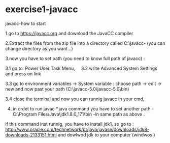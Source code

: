 # exercise1-javacc
javacc-how to start

1.go to https://javacc.org and download the JavaCC compiler 

2.Extract the files from the zip file into a directory called C:\javacc- (you can change directory as you want...)

3.now you have to set path (you need to know full path of javacc) :

  3.1  go to: Power User Task Menu,
    
  3.2  write Advanced System Settings and press on link  
  
  3.3  go to environment variables -> System variable : choose path -> edit -> new and now past your path (C:\javacc-5.0\javacc-5.0\bin)
  
  3.4  close the terminal and now you can runnig javacc in your cmd,
  
4. in ordet to run javac *.java command you have to set another path - C:\Program Files\Java\jdk1.8.0_171\bin -in same path as above .

if this command inst runnig, you have to install jdk1, so go to : http://www.oracle.com/technetwork/pt/java/javase/downloads/jdk8-downloads-2133151.html and dowlwod jdk to your computer (windwos )

